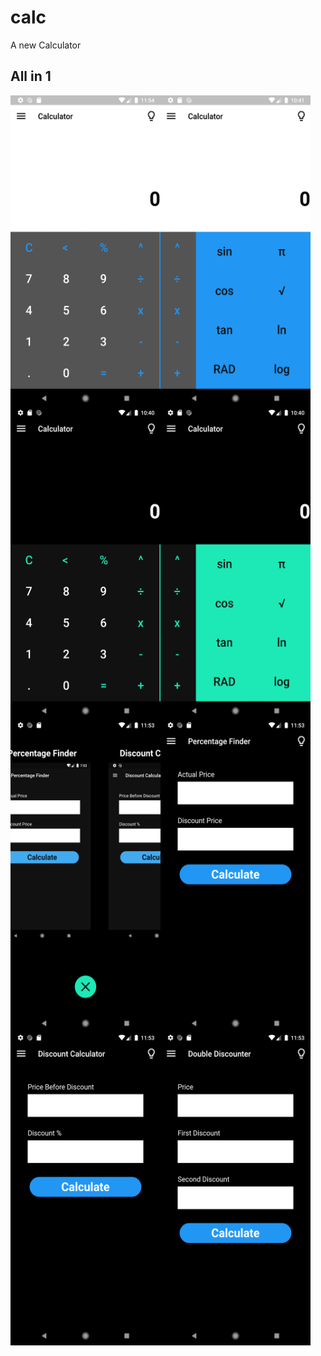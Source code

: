 # calc

A new Calculator

## All in 1 


<img src="images/light1.png" height="500" width="240" align="left">
<img src="images/light2.png" height="500" width="240" align="left">
<img src="images/dark1.png" height="500" width="240" align="left">
<img src="images/dark2.png" height="500" width="240" align="left">
<img src="images/dark3.png" height="500" width="240" align="left">
<img src="images/dark4.png" height="500" width="240" align="left">
<img src="images/dark5.png" height="500" width="240" align="left">
<img src="images/dark6.png" height="500" width="240" align="left">













